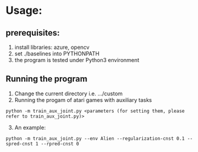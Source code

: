 # Usage:

## prerequisites:
1. install libraries: azure, opencv
2. set ./baselines into PYTHONPATH 
3. the program is tested under Python3 environment

## Running the program
1. Change the current directory i.e. .../custom 
2. Running the progam of atari games with auxiliary tasks
``` 
python -m train_aux_joint.py <parameters (for setting them, please refer to train_aux_joint.py)> 
```
3. An example:
```
python -m train_aux_joint.py --env Alien --regularization-cnst 0.1 --spred-cnst 1 --rpred-cnst 0
```
